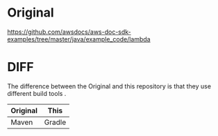 
# Original
https://github.com/awsdocs/aws-doc-sdk-examples/tree/master/java/example_code/lambda

# DIFF

The difference between the Original and this repository is that they use different build tools .

|Original|This|  
|-|-|  
|Maven|Gradle|  
